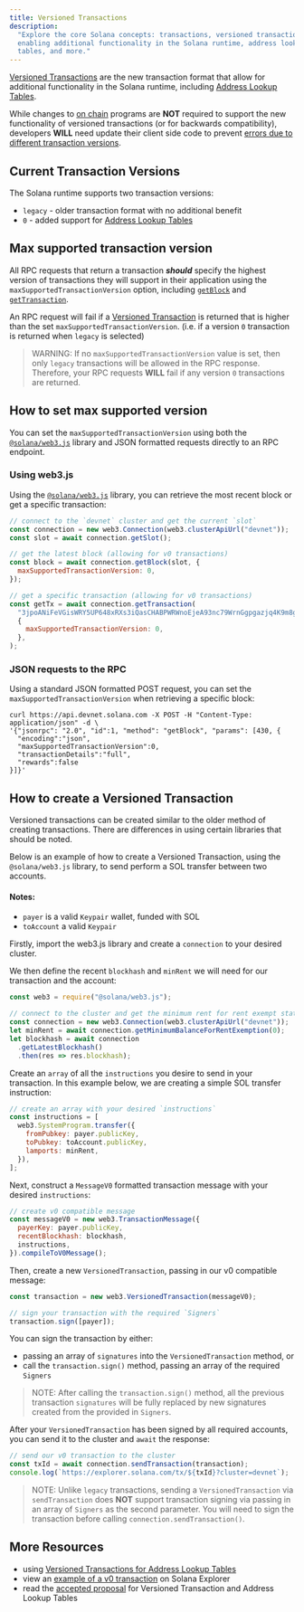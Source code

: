 ```yaml
---
title: Versioned Transactions
description:
  "Explore the core Solana concepts: transactions, versioned transactions,
  enabling additional functionality in the Solana runtime, address lookup
  tables, and more."
---
```


[Versioned Transactions](/docs/core/transactions/versions.md) are the new
transaction format that allow for additional functionality in the Solana
runtime, including [Address Lookup Tables](/docs/advanced/lookup-tables.md).

While changes to [on chain](/docs/programs/index.md) programs are **NOT**
required to support the new functionality of versioned transactions (or for
backwards compatibility), developers **WILL** need update their client side code
to prevent
[errors due to different transaction versions](#max-supported-transaction-version).

## Current Transaction Versions

The Solana runtime supports two transaction versions:

- `legacy` - older transaction format with no additional benefit
- `0` - added support for
  [Address Lookup Tables](/docs/advanced/lookup-tables.md)

## Max supported transaction version

All RPC requests that return a transaction **_should_** specify the highest
version of transactions they will support in their application using the
`maxSupportedTransactionVersion` option, including
[`getBlock`](/docs/rpc/http/getBlock.mdx) and
[`getTransaction`](/docs/rpc/http/getTransaction.mdx).

An RPC request will fail if a
[Versioned Transaction](/docs/core/transactions/versions.md) is returned that is
higher than the set `maxSupportedTransactionVersion`. (i.e. if a version `0`
transaction is returned when `legacy` is selected)

> WARNING: If no `maxSupportedTransactionVersion` value is set, then only
> `legacy` transactions will be allowed in the RPC response. Therefore, your RPC
> requests **WILL** fail if any version `0` transactions are returned.

## How to set max supported version

You can set the `maxSupportedTransactionVersion` using both the
[`@solana/web3.js`](https://solana-labs.github.io/solana-web3.js/) library and
JSON formatted requests directly to an RPC endpoint.

### Using web3.js

Using the [`@solana/web3.js`](https://solana-labs.github.io/solana-web3.js/)
library, you can retrieve the most recent block or get a specific transaction:

```js
// connect to the `devnet` cluster and get the current `slot`
const connection = new web3.Connection(web3.clusterApiUrl("devnet"));
const slot = await connection.getSlot();

// get the latest block (allowing for v0 transactions)
const block = await connection.getBlock(slot, {
  maxSupportedTransactionVersion: 0,
});

// get a specific transaction (allowing for v0 transactions)
const getTx = await connection.getTransaction(
  "3jpoANiFeVGisWRY5UP648xRXs3iQasCHABPWRWnoEjeA93nc79WrnGgpgazjq4K9m8g2NJoyKoWBV1Kx5VmtwHQ",
  {
    maxSupportedTransactionVersion: 0,
  },
);
```

### JSON requests to the RPC

Using a standard JSON formatted POST request, you can set the
`maxSupportedTransactionVersion` when retrieving a specific block:

```shell
curl https://api.devnet.solana.com -X POST -H "Content-Type: application/json" -d \
'{"jsonrpc": "2.0", "id":1, "method": "getBlock", "params": [430, {
  "encoding":"json",
  "maxSupportedTransactionVersion":0,
  "transactionDetails":"full",
  "rewards":false
}]}'
```

## How to create a Versioned Transaction

Versioned transactions can be created similar to the older method of creating
transactions. There are differences in using certain libraries that should be
noted.

Below is an example of how to create a Versioned Transaction, using the
`@solana/web3.js` library, to send perform a SOL transfer between two accounts.

#### Notes:

- `payer` is a valid `Keypair` wallet, funded with SOL
- `toAccount` a valid `Keypair`

Firstly, import the web3.js library and create a `connection` to your desired
cluster.

We then define the recent `blockhash` and `minRent` we will need for our
transaction and the account:

```js
const web3 = require("@solana/web3.js");

// connect to the cluster and get the minimum rent for rent exempt status
const connection = new web3.Connection(web3.clusterApiUrl("devnet"));
let minRent = await connection.getMinimumBalanceForRentExemption(0);
let blockhash = await connection
  .getLatestBlockhash()
  .then(res => res.blockhash);
```

Create an `array` of all the `instructions` you desire to send in your
transaction. In this example below, we are creating a simple SOL transfer
instruction:

```js
// create an array with your desired `instructions`
const instructions = [
  web3.SystemProgram.transfer({
    fromPubkey: payer.publicKey,
    toPubkey: toAccount.publicKey,
    lamports: minRent,
  }),
];
```

Next, construct a `MessageV0` formatted transaction message with your desired
`instructions`:

```js
// create v0 compatible message
const messageV0 = new web3.TransactionMessage({
  payerKey: payer.publicKey,
  recentBlockhash: blockhash,
  instructions,
}).compileToV0Message();
```

Then, create a new `VersionedTransaction`, passing in our v0 compatible message:

```js
const transaction = new web3.VersionedTransaction(messageV0);

// sign your transaction with the required `Signers`
transaction.sign([payer]);
```

You can sign the transaction by either:

- passing an array of `signatures` into the `VersionedTransaction` method, or
- call the `transaction.sign()` method, passing an array of the required
  `Signers`

> NOTE: After calling the `transaction.sign()` method, all the previous
> transaction `signatures` will be fully replaced by new signatures created from
> the provided in `Signers`.

After your `VersionedTransaction` has been signed by all required accounts, you
can send it to the cluster and `await` the response:

```js
// send our v0 transaction to the cluster
const txId = await connection.sendTransaction(transaction);
console.log(`https://explorer.solana.com/tx/${txId}?cluster=devnet`);
```

> NOTE: Unlike `legacy` transactions, sending a `VersionedTransaction` via
> `sendTransaction` does **NOT** support transaction signing via passing in an
> array of `Signers` as the second parameter. You will need to sign the
> transaction before calling `connection.sendTransaction()`.

## More Resources

- using
  [Versioned Transactions for Address Lookup Tables](/docs/advanced/lookup-tables.md#how-to-create-an-address-lookup-table)
- view an
  [example of a v0 transaction](https://explorer.solana.com/tx/3jpoANiFeVGisWRY5UP648xRXs3iQasCHABPWRWnoEjeA93nc79WrnGgpgazjq4K9m8g2NJoyKoWBV1Kx5VmtwHQ/?cluster=devnet)
  on Solana Explorer
- read the
  [accepted proposal](https://docs.solanalabs.com/proposals/versioned-transactions)
  for Versioned Transaction and Address Lookup Tables
